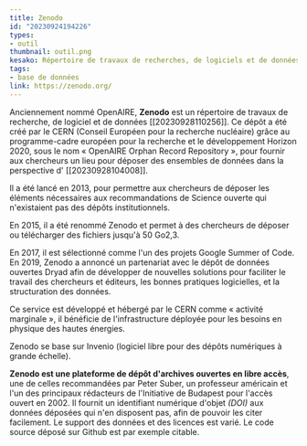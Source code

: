 ```yaml
---
title: Zenodo
id: "20230924194226"
types:
- outil
thumbnail: outil.png
kesako: Répertoire de travaux de recherches, de logiciels et de données
tags:
- base de données
link: https://zenodo.org/
---
```

Anciennement nommé OpenAIRE, **Zenodo** est un répertoire de travaux de recherche, de logiciel et de données [[20230928110256]].
Ce dépôt a été créé par le CERN (Conseil Européen pour la recherche nucléaire) grâce au programme-cadre européen pour la recherche et le développement Horizon 2020, sous le nom « OpenAIRE Orphan Record Repository », pour fournir aux chercheurs un lieu pour déposer des ensembles de données dans la perspective d' [[20230928104008]].

Il a été lancé en 2013, pour permettre aux chercheurs de déposer les éléments nécessaires aux recommandations de Science ouverte qui n'existaient pas des dépôts institutionnels.

 En 2015, il a été renommé Zenodo et permet à des chercheurs de déposer ou télécharger des fichiers jusqu'à 50 Go2,3.

En 2017, il est sélectionné comme l'un des projets Google Summer of Code. En 2019, Zenodo a annoncé un partenariat avec le dépôt de données ouvertes Dryad afin de développer de nouvelles solutions pour faciliter le travail des chercheurs et éditeurs, les bonnes pratiques logicielles, et la structuration des données.

Ce service est développé et hébergé par le CERN comme « activité marginale », il bénéficie de l'infrastructure déployée pour les besoins en physique des hautes énergies.

 Zenodo se base sur Invenio (logiciel libre pour des dépôts numériques à grande échelle).

**Zenodo est une plateforme de dépôt d'archives ouvertes en libre accès**, une de celles recommandées par Peter Suber, un professeur américain et l'un des principaux rédacteurs de l'Initiative de Budapest pour l'accès ouvert en 2002. 
Il fournit un identifiant numérique d'objet *(DOI)* aux données déposées qui n'en disposent pas, afin de pouvoir les citer facilement. Le support des données et des licences est varié. Le code source déposé sur Github est par exemple citable.
